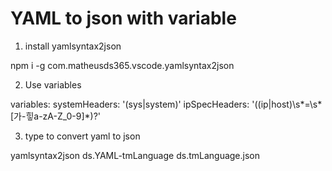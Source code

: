 # YAML to json with variable


1. install yamlsyntax2json

npm i -g com.matheusds365.vscode.yamlsyntax2json


2. Use variables

variables:
  systemHeaders: '(sys|system)'
  ipSpecHeaders: '((ip|host)\s*=\s*[가-힣a-zA-Z_0-9]*)?'

3. type to convert yaml to json

yamlsyntax2json ds.YAML-tmLanguage ds.tmLanguage.json